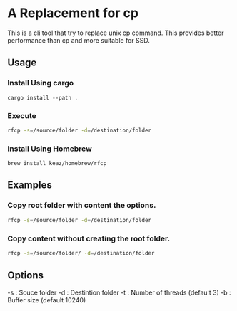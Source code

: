 # A Replacement for cp

This is a cli tool that try to replace unix cp command. This provides better performance than cp and more suitable for SSD.


## Usage
### Install Using cargo
```
cargo install --path .
```
### Execute
```sh
rfcp -s=/source/folder -d=/destination/folder
```

### Install Using Homebrew
```
brew install keaz/homebrew/rfcp
```

## Examples

### Copy root folder with content the options.
```sh
rfcp -s=/source/folder -d=/destination/folder
```

### Copy content without creating the root folder.
```sh
rfcp -s=/source/folder/ -d=/destination/folder
```

## Options
-s : Souce folder
-d : Destintion folder
-t : Number of threads (default 3)
-b : Buffer size (default 10240)
